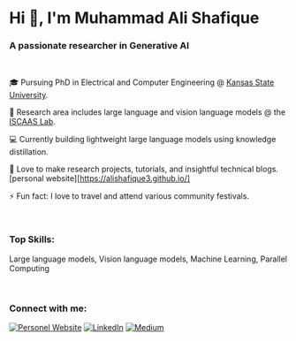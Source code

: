<h1>Hi 👋, I'm Muhammad Ali Shafique</h1>
<h3>A passionate researcher in Generative AI</h3>

<!--
**alishafique3/alishafique3** is a ✨ _special_ ✨ repository because its `README.md` (this file) appears on your GitHub profile.

Here are some ideas to get you started:

- 🔭 I’m currently working on ...
- 🌱 I’m currently learning ...
- 👯 I’m looking to collaborate on ...
- 🤔 I’m looking for help with ...
- 💬 Ask me about ...
- 📫 How to reach me: ...
- 😄 Pronouns: ...
- ⚡ Fun fact: ...
-->

<br>

🎓 Pursuing PhD in Electrical and Computer Engineering @ [Kansas State University](https://www.k-state.edu/home/).

📖 Research area includes large language and vision language models @ the [ISCAAS Lab](https://people.cs.ksu.edu/~amunir/lab/).

💻 Currently building lightweight large language models using knowledge distillation.

🌱 Love to make research projects, tutorials, and insightful technical blogs. [personal website][https://alishafique3.github.io/]

⚡ Fun fact: I love to travel and attend various community festivals.

<br>

<h3 align="left">Top Skills:</h3>
<p align="left">
  Large language models, Vision language models, Machine Learning, Parallel Computing
</p>

<br>

<h3 align="left">Connect with me:</h3>
<p align="left">
  <a href="https://alishafique3.github.io/"><img src="https://img.shields.io/badge/website-000000?style=for-the-badge&logo=About.me&logoColor=white" alt="Personel Website"></a>
<a href="https://www.linkedin.com/in/alishafique3/"><img src="https://img.shields.io/badge/LinkedIn-0077B5?style=for-the-badge&logo=linkedin&logoColor=white" alt="LinkedIn"></a>
  <a href="https://medium.com/@alishafique3"><img src="https://img.shields.io/badge/Medium-12100E?style=for-the-badge&logo=medium&logoColor=white" alt="Medium"></a>
  
</p>

